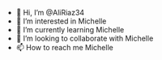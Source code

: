 - 👋 Hi, I’m @AliRiaz34
- 👀 I’m interested in Michelle
- 🌱 I’m currently learning Michelle
- 💞️ I’m looking to collaborate with Michelle
- 📫 How to reach me Michelle

<!---
AliRiaz34/AliRiaz34 is a ✨ special ✨ repository because its `README.md` (this file) appears on your GitHub profile.
You can click the Preview link to take a look at your changes.
--->
